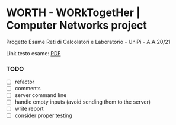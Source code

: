 # WORTH - WORkTogetHer | Computer Networks project

Progetto Esame Reti di Calcolatori e Laboratorio - UniPi - A.A.20/21

Link testo esame: [PDF](https://elearning.di.unipi.it/mod/assign/view.php?id=9760)

### TODO

- [ ] refactor
- [ ] comments
- [ ] server command line
- [ ] handle empty inputs (avoid sending them to the server)
- [ ] write report
- [ ] consider proper testing
